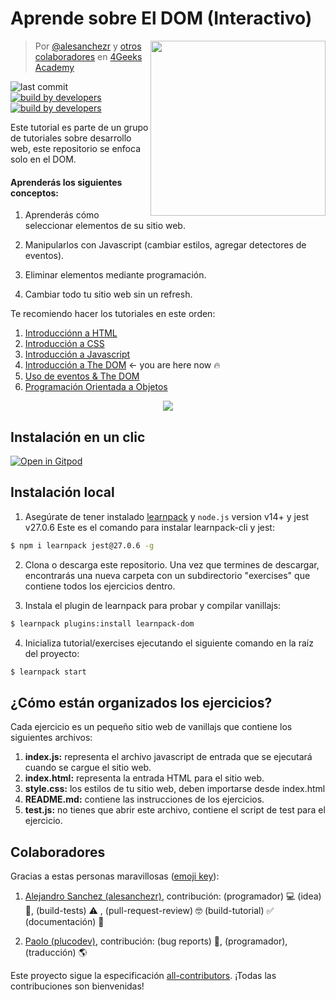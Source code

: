 # Aprende sobre El DOM (Interactivo)

<!-- hide -->
<a href="https://www.4geeksacademy.co"><img height="280" align="right" src="https://raw.githubusercontent.com/4GeeksAcademy/javascript-dom-tutorial-exercises/b2f552e68f3e7ba7a2bc7176e1273a5df32ccb8f/.breathecode/assets/badge.svg"></a>

> Por [@alesanchezr](https://twitter.com/alesanchezr) y [otros colaboradores](https://github.com/4GeeksAcademy/javascript-dom-tutorial-exercises/graphs/contributors) en [4Geeks Academy](https://4geeksacademy.co/)

![last commit](https://img.shields.io/github/last-commit/4geeksacademy/javascript-dom-tutorial-exercises)
[![build by developers](https://img.shields.io/badge/build_by-Developers-blue)](https://breatheco.de)
[![build by developers](https://img.shields.io/twitter/follow/4geeksacademy?style=social&logo=twitter)](https://twitter.com/4geeksacademy)

Este tutorial es parte de un grupo de tutoriales sobre desarrollo web, este repositorio se enfoca solo en el DOM. 
<!-- endhide -->

#### Aprenderás los siguientes conceptos:

1. Aprenderás cómo seleccionar elementos de su sitio web.

2. Manipularlos con Javascript (cambiar estilos, agregar detectores de eventos).

3. Eliminar elementos mediante programación.

4. Cambiar todo tu sitio web sin un refresh.

<!-- hide -->

Te recomiendo hacer los tutoriales en este orden:

1. [Introducciónn a HTML](https://github.com/4GeeksAcademy/html-tutorial-exercises-course)
2. [Introducción a CSS](https://github.com/4GeeksAcademy/css-tutorial-exercises-course)
3. [Introducción a Javascript](https://github.com/4GeeksAcademy/javascript-beginner-exercises-tutorial)
4. [Introducción a The DOM](https://github.com/4GeeksAcademy/javascript-dom-tutorial-exercises) ← you are here now 🔥
5. [Uso de eventos & The DOM](https://github.com/4GeeksAcademy/javascript-events-tutorial-exercises)
6. [Programación Orientada a Objetos](https://github.com/4GeeksAcademy/object-oriented-javascript-tutorial-exercises)

<p align="center">
  <img src="https://raw.githubusercontent.com/4GeeksAcademy/react-exercises/master/preview.gif">
</p>

<!-- endhide -->

## Instalación en un clic

[![Open in Gitpod](https://gitpod.io/button/open-in-gitpod.svg)](https://gitpod.io#https://github.com/4GeeksAcademy/javascript-dom-tutorial-exercises.git)

## Instalación local

1) Asegúrate de tener instalado [learnpack](https://github.com/learnpack/learnpack-cli) y `node.js` version v14+ y jest v27.0.6 Este es el comando para instalar learnpack-cli y jest:

```sh
$ npm i learnpack jest@27.0.6 -g
```

2) Clona o descarga este repositorio. Una vez que termines de descargar, encontrarás una nueva carpeta con un subdirectorio "exercises" que contiene todos los ejercicios dentro.

3) Instala el plugin de learnpack para probar y compilar vanillajs:

```sh
$ learnpack plugins:install learnpack-dom
```

4) Inicializa tutorial/exercises ejecutando el siguiente comando en la raíz del proyecto:

```sh
$ learnpack start
```
## ¿Cómo están organizados los ejercicios?

Cada ejercicio es un pequeño sitio web de vanillajs que contiene los siguientes archivos:

1. **index.js:** representa el archivo javascript de entrada que se ejecutará cuando se cargue el sitio web.
1. **index.html:** representa la entrada HTML para el sitio web.
1. **style.css:** los estilos de tu sitio web, deben importarse desde index.html
2. **README.md:** contiene las instrucciones de los ejercicios.
3. **test.js:** no tienes que abrir este archivo, contiene el script de test para el ejercicio.

## Colaboradores
 
Gracias a estas personas maravillosas ([emoji key](https://github.com/kentcdodds/all-contributors#emoji-key)):

1. [Alejandro Sanchez (alesanchezr)](https://github.com/alesanchezr), contribución: (programador) 💻 (idea) 🤔, (build-tests) ⚠️ , (pull-request-review) 🤓 (build-tutorial) ✅ (documentación) 📖

2. [Paolo (plucodev)](https://github.com/plucodev), contribución: (bug reports) 🐛, (programador), (traducción) 🌎

Este proyecto sigue la especificación [all-contributors](https://github.com/kentcdodds/all-contributors). ¡Todas las contribuciones son bienvenidas!
